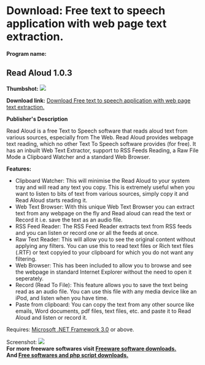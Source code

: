 # Download: Free text to speech application with web page text extraction.

**Program name:**

## Read Aloud 1.0.3

  
**Thumbshot:** ![](http://www.freewarefiles.com/screenshot/readaloud_md.jpg)   
  
**Download link:** [Download Free text to speech application with web page text extraction.](http://freesoftwares.boysofts.com/Read-Aloud_program_46573.html)  
  


**Publisher's Description**  
  


Read Aloud is a free Text to Speech software that reads aloud text from various sources, especially from The Web. Read Aloud provides webpage text reading, which no other Text To Speech software provides (for free). It has an inbuilt Web Text Extractor, support to RSS Feeds Reading, a Raw File Mode a Clipboard Watcher and a standard Web Browser. 

**Features:**

  * Clipboard Watcher: This will minimise the Read Aloud to your system tray and will read any text you copy. This is extremely useful when you want to listen to bits of text from various sources, simply copy it and Read Aloud starts reading it. 
  * Web Text Browser: With this unique Web Text Browser you can extract text from any webpage on the fly and Read aloud can read the text or Record it i.e. save the text as an audio file. 
  * RSS Feed Reader: The RSS Feed Reader extracts text from RSS feeds and you can listen or record one or all the feeds at once. 
  * Raw Text Reader: This will allow you to see the original content without applying any filters. You can use this to read text files or Rich text files (.RTF) or text copyied to your clipboard for which you do not want any filtering. 
  * Web Browser: This has been included to allow you to browse and see the webpage in standard Internet Explorer without the need to open it seperately. 
  * Record (Read To File): This feature allows you to save the text being read as an audio file. You can use this file with any media device like an iPod, and listen when you have time. 
  * Paste from clipboard: You can copy the text from any other source like emails, Word documents, pdf files, text files, etc. and paste it to Read Aloud and listen or record it. 

Requires: [Microsoft .NET Framework 3.0](http://www.freewarefiles.com/Microsoft-NET-Framework-3-Redistributable_program_21373.html) or above. 

  
  
Screenshot: ![](http://www.freewarefiles.com/screenshot/readaloud.jpg)   
**For more freeware softwares visit [Freeware software downloads.](http://freesoftwares.boysofts.com/)**   
**And [Free softwares and php script downloads.](http://www.boysofts.com/)**
